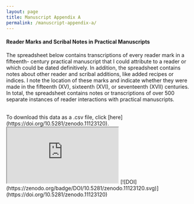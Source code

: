 ```yaml
---
layout: page
title: Manuscript Appendix A
permalink: /manuscript-appendix-a/
---
```


#### Reader Marks and Scribal Notes in Practical Manuscripts

The spreadsheet below contains transcriptions of every reader mark in a fifteenth-
century practical manuscript that I could attribute to a reader or which could be dated 
definitively. In addition, the spreadsheet contains notes about other reader and scribal additions,
like added recipes or indices. I note the location of these marks and indicate
whether they were made in the fifteenth (XV), sixteenth (XVI), or seventeenth (XVII)
centuries. In total, the spreadsheet contains notes or transcriptions of over 500 separate
instances of reader interactions with practical manuscripts.

<br>
To download this data as a .csv file, click [here](https://doi.org/10.5281/zenodo.11123120).
<iframe src="https://docs.google.com/spreadsheets/d/e/2PACX-1vTABtJLyJF9nS5RZ1ElMYUT-enfT_5ooMWgWgDwvnIryIQtdjg6IxKv2uHbvpren3S9HHLBY8z0bDND/pubhtml?gid=262813940&amp;single=true&amp;widget=true&amp;headers=false"></iframe>
[![DOI](https://zenodo.org/badge/DOI/10.5281/zenodo.11123120.svg)](https://doi.org/10.5281/zenodo.11123120)

